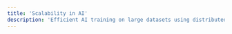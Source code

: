 ```yaml
---
title: 'Scalability in AI'
description: 'Efficient AI training on large datasets using distributed computing and parallel processing.'
---
```

